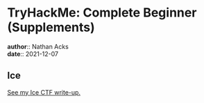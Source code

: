 # TryHackMe: Complete Beginner (Supplements)

**author**:: Nathan Acks  
**date**:: 2021-12-07

## Ice

[See my Ice CTF write-up.](../notes/tryhackme-ice.md)
